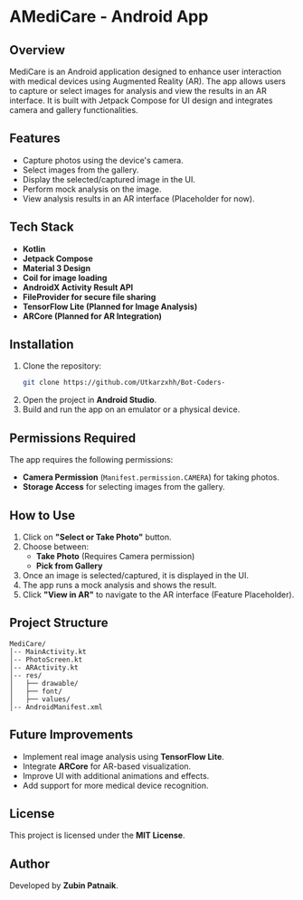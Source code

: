 # AMediCare - Android App

## Overview
MediCare is an Android application designed to enhance user interaction with medical devices using Augmented Reality (AR). The app allows users to capture or select images for analysis and view the results in an AR interface. It is built with Jetpack Compose for UI design and integrates camera and gallery functionalities.

## Features
- Capture photos using the device's camera.
- Select images from the gallery.
- Display the selected/captured image in the UI.
- Perform mock analysis on the image.
- View analysis results in an AR interface (Placeholder for now).

## Tech Stack
- **Kotlin**
- **Jetpack Compose**
- **Material 3 Design**
- **Coil for image loading**
- **AndroidX Activity Result API**
- **FileProvider for secure file sharing**
- **TensorFlow Lite (Planned for Image Analysis)**
- **ARCore (Planned for AR Integration)**

## Installation
1. Clone the repository:
   ```sh
   git clone https://github.com/Utkarzxhh/Bot-Coders-
   ```
2. Open the project in **Android Studio**.
3. Build and run the app on an emulator or a physical device.

## Permissions Required
The app requires the following permissions:
- **Camera Permission** (`Manifest.permission.CAMERA`) for taking photos.
- **Storage Access** for selecting images from the gallery.

## How to Use
1. Click on **"Select or Take Photo"** button.
2. Choose between:
   - **Take Photo** (Requires Camera permission)
   - **Pick from Gallery**
3. Once an image is selected/captured, it is displayed in the UI.
4. The app runs a mock analysis and shows the result.
5. Click **"View in AR"** to navigate to the AR interface (Feature Placeholder).

## Project Structure
```
MediCare/
│-- MainActivity.kt
│-- PhotoScreen.kt
│-- ARActivity.kt
│-- res/
│   ├── drawable/
│   ├── font/
│   ├── values/
│-- AndroidManifest.xml
```

## Future Improvements
- Implement real image analysis using **TensorFlow Lite**.
- Integrate **ARCore** for AR-based visualization.
- Improve UI with additional animations and effects.
- Add support for more medical device recognition.

## License
This project is licensed under the **MIT License**.

## Author
Developed by **Zubin Patnaik**.
